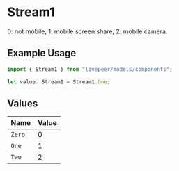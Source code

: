 # Stream1

0: not mobile, 1: mobile screen share, 2: mobile camera.

## Example Usage

```typescript
import { Stream1 } from "livepeer/models/components";

let value: Stream1 = Stream1.One;
```

## Values

| Name   | Value  |
| ------ | ------ |
| `Zero` | 0      |
| `One`  | 1      |
| `Two`  | 2      |
